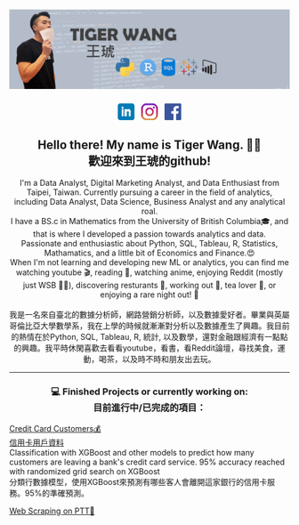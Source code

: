 # ![Tiger Wang header](https://github.com/tiger1026/TigerWang/blob/main/Images/header.png)


<p align='center'>
<a href="https://www.linkedin.com/in/hutigerwang"><img height="30" src="https://github.com/tiger1026/TigerWang/blob/main/icon/linkedin.png?raw=true"></a>&nbsp;&nbsp;
<a href="https://www.instagram.com/tigerr.w"><img height="30" src="https://github.com/tiger1026/TigerWang/blob/main/icon/instagram.png?raw=true"></a>&nbsp;&nbsp;
<a href="https://www.facebook.com/tiger.wang.92"><img height="30" src="https://github.com/tiger1026/TigerWang/blob/main/icon/toppng.com-facebook-logo-608x608.png?raw=true"></a>
</p>

<h2 align="center">Hello there! My name is Tiger Wang. 👋😄 <br /> 歡迎來到王琥的github!</h2>
<p align="center">
  I'm a Data Analyst, Digital Marketing Analyst, and Data Enthusiast from Taipei, Taiwan. Currently pursuing a career in the field of analytics, including Data Analyst, Data Science, Business Analyst and any analytical roal. 
  <br /> 
  I have a BS.c in Mathematics from the University of British Columbia🎓, and that is where I developed a passion towards analytics and data. <br /> Passionate and enthusiastic about Python, SQL, Tableau, R, Statistics, Mathamatics, and a little bit of Economics and Finance.😍  
  <br />
  When I'm not learning and developing new ML or analytics, you can find me watching youtube 🎬, reading 📖, watching anime, enjoying Reddit (mostly just WSB 💎🙌), discovering resturants 🍔, working out 🏀, tea lover 🍵, or enjoying a rare night out! 🍻 
  <br />
  <br />
  我是一名來自臺北的數據分析師，網路營銷分析師，以及數據愛好者。畢業與英屬哥倫比亞大學數學系，我在上學的時候就漸漸對分析以及數據產生了興趣。我目前的熱情在於Python, SQL, Tableau, R, 統計, 以及數學，還對金融跟經濟有一點點的興趣。我平時休閑喜歡去看看youtube，看書，看Reddit論壇，尋找美食，運動，喝茶，以及時不時和朋友出去玩。
</p>


<hr>

<h3 align="center">💻 Finished Projects or currently working on: <br />
目前進行中/已完成的項目：</h3>

<p>
  <a href="https://github.com/tiger1026/Credit-Card-Customers">Credit Card Customers💰</a>
  <br />
  <a href="https://github.com/tiger1026/Credit-Card-Customers">信用卡用戶資料</a>
  <br />
  Classification with XGBoost and other models to predict how many customers are leaving a bank's credit card service. 95% accuracy reached with randomized grid search on XGBoost
  <br />
  分類行數據模型，使用XGBoost來預測有哪些客人會離開這家銀行的信用卡服務。95%的準確預測。
</p>

<p>
  <a href="https://github.com/tiger1026/Web-Scraping">Web Scraping on PTT🔎</a>
  
  
